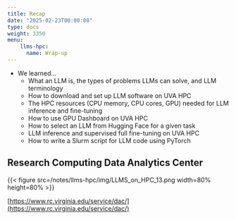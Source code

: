 ```yaml
---
title: Recap
date: "2025-02-23T00:00:00"
type: docs 
weight: 3350
menu: 
    llms-hpc:
      name: Wrap-up
---
```



* We learned…
  * What an LLM is, the types of problems LLMs can solve, and LLM terminology
  * How to download and set up LLM software on UVA HPC
  * The HPC resources (CPU memory, CPU cores, GPU) needed for LLM inference and fine-tuning
  * How to use GPU Dashboard on UVA HPC
  * How to select an LLM from Hugging Face for a given task
  * LLM inference and supervised full fine-tuning on UVA HPC
  * How to write a Slurm script for LLM code using PyTorch

## Research Computing Data Analytics Center

{{< figure src=/notes/llms-hpc/img/LLMS_on_HPC_13.png width=80% height=80% >}}

[https://www.rc.virginia.edu/service/dac/](https://www.rc.virginia.edu/service/dac/)



